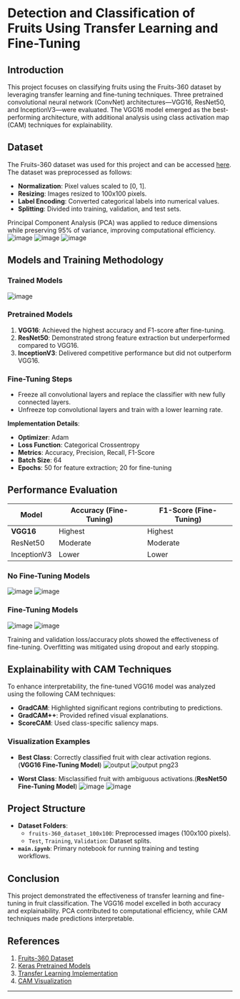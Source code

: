 
# Detection and Classification of Fruits Using Transfer Learning and Fine-Tuning

## Introduction

This project focuses on classifying fruits using the Fruits-360 dataset by leveraging transfer learning and fine-tuning techniques. Three pretrained convolutional neural network (ConvNet) architectures—VGG16, ResNet50, and InceptionV3—were evaluated. The VGG16 model emerged as the best-performing architecture, with additional analysis using class activation map (CAM) techniques for explainability.

## Dataset

The Fruits-360 dataset was used for this project and can be accessed [here](https://www.kaggle.com/datasets/moltean/fruits/data). The dataset was preprocessed as follows:

- **Normalization**: Pixel values scaled to [0, 1].
- **Resizing**: Images resized to 100x100 pixels.
- **Label Encoding**: Converted categorical labels into numerical values.
- **Splitting**: Divided into training, validation, and test sets.

Principal Component Analysis (PCA) was applied to reduce dimensions while preserving 95% of variance, improving computational efficiency.
![image](https://github.com/user-attachments/assets/f4a1e6dd-bcb3-4a76-b8e8-f85ee1a7245c)
![image](https://github.com/user-attachments/assets/3afb790c-1352-4904-887d-1e3f101230e9)
![image](https://github.com/user-attachments/assets/137ba70d-1b9b-4735-b84d-d74eddfb7fe5)


## Models and Training Methodology
### Trained Models
![image](https://github.com/user-attachments/assets/08114025-1e28-4995-b20f-3c742e17042a)

### Pretrained Models

1. **VGG16**: Achieved the highest accuracy and F1-score after fine-tuning.
2. **ResNet50**: Demonstrated strong feature extraction but underperformed compared to VGG16.
3. **InceptionV3**: Delivered competitive performance but did not outperform VGG16.

### Fine-Tuning Steps

- Freeze all convolutional layers and replace the classifier with new fully connected layers.
- Unfreeze top convolutional layers and train with a lower learning rate.

**Implementation Details**:
- **Optimizer**: Adam
- **Loss Function**: Categorical Crossentropy
- **Metrics**: Accuracy, Precision, Recall, F1-Score
- **Batch Size**: 64
- **Epochs**: 50 for feature extraction; 20 for fine-tuning

## Performance Evaluation

| Model      | Accuracy (Fine-Tuning) | F1-Score (Fine-Tuning) |
|------------|-------------------------|-------------------------|
| **VGG16**  | Highest                | Highest                |
| ResNet50   | Moderate               | Moderate               |
| InceptionV3| Lower                  | Lower                  |

### No Fine-Tuning Models
![image](https://github.com/user-attachments/assets/24577371-fb8b-4304-bffd-7623de3de0d1)
![image](https://github.com/user-attachments/assets/f22eef84-09d3-472c-9083-90c67af0d711)

### Fine-Tuning Models
![image](https://github.com/user-attachments/assets/af05206d-56f2-458d-bac4-f60b72cea906)
![image](https://github.com/user-attachments/assets/3d999565-ecbd-4a91-8eee-024ecff563bc)

Training and validation loss/accuracy plots showed the effectiveness of fine-tuning. Overfitting was mitigated using dropout and early stopping.

## Explainability with CAM Techniques

To enhance interpretability, the fine-tuned VGG16 model was analyzed using the following CAM techniques:

- **GradCAM**: Highlighted significant regions contributing to predictions.
- **GradCAM++**: Provided refined visual explanations.
- **ScoreCAM**: Used class-specific saliency maps.

### Visualization Examples

- **Best Class**: Correctly classified fruit with clear activation regions.(**VGG16 Fine-Tuning Model**)
![output](https://github.com/user-attachments/assets/d7eb2a7e-e563-4f07-b9bf-46c78e7f65da)
![output png23](https://github.com/user-attachments/assets/ce4cc64e-c90a-4b95-8835-77f92743786e)


- **Worst Class**: Misclassified fruit with ambiguous activations.(**ResNet50 Fine-Tuning Model**)
![image](https://github.com/user-attachments/assets/9eceb87c-82d4-4a82-8861-a01454deb62e)
![image](https://github.com/user-attachments/assets/db8035f6-ee45-4474-81e4-518aa525526d)

## Project Structure

- **Dataset Folders**:
  - `fruits-360_dataset_100x100`: Preprocessed images (100x100 pixels).
  - `Test`, `Training`, `Validation`: Dataset splits.
- **`main.ipynb`**: Primary notebook for running training and testing workflows.

## Conclusion

This project demonstrated the effectiveness of transfer learning and fine-tuning in fruit classification. The VGG16 model excelled in both accuracy and explainability. PCA contributed to computational efficiency, while CAM techniques made predictions interpretable.

## References

1. [Fruits-360 Dataset](https://www.kaggle.com/datasets/moltean/fruits/data)
2. [Keras Pretrained Models](https://keras.io/api/applications/)
3. [Transfer Learning Implementation](https://github.com/fchollet/deep-learning-with-python-notebooks/blob/master/first_edition/5.3-using-a-pretrained-convnet.ipynb)
4. [CAM Visualization](https://github.com/fchollet/deep-learning-with-python-notebooks/blob/master/first_edition/5.4-visualizing-what-convnets-learn.ipynb)

---
